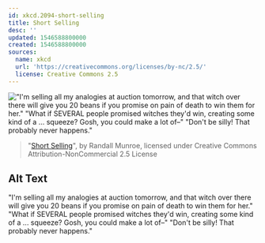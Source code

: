 ```yaml
---
id: xkcd.2094-short-selling
title: Short Selling
desc: ''
updated: 1546588800000
created: 1546588800000
sources:
  name: xkcd
  url: 'https://creativecommons.org/licenses/by-nc/2.5/'
  license: Creative Commons 2.5
---
```

!["I'm selling all my analogies at auction tomorrow, and that witch over there will give you 20 beans if you promise on pain of death to win them for her." "What if SEVERAL people promised witches they'd win, creating some kind of a ... squeeze? Gosh, you could make a lot of–" "Don't be silly! That probably never happens."](https://imgs.xkcd.com/comics/short_selling.png)
> "[Short Selling](https://xkcd.com/2094/)", by Randall Munroe, licensed under Creative Commons Attribution-NonCommercial 2.5 License

## Alt Text
"I'm selling all my analogies at auction tomorrow, and that witch over there will give you 20 beans if you promise on pain of death to win them for her." "What if SEVERAL people promised witches they'd win, creating some kind of a ... squeeze? Gosh, you could make a lot of–" "Don't be silly! That probably never happens."
